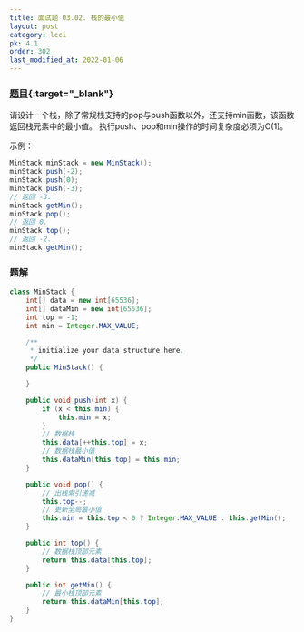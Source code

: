 ```yaml
---
title: 面试题 03.02. 栈的最小值
layout: post
category: lcci
pk: 4.1
order: 302
last_modified_at: 2022-01-06
---
```


### [题目](https://leetcode.cn/min-stack-lcci/){:target="_blank"}

请设计一个栈，除了常规栈支持的pop与push函数以外，还支持min函数，该函数返回栈元素中的最小值。
执行push、pop和min操作的时间复杂度必须为O(1)。


示例：
```java
MinStack minStack = new MinStack();
minStack.push(-2);
minStack.push(0);
minStack.push(-3);
// 返回 -3.
minStack.getMin();
minStack.pop();
// 返回 0.
minStack.top();
// 返回 -2.
minStack.getMin();
```

### 题解

```java
class MinStack {
    int[] data = new int[65536];
    int[] dataMin = new int[65536];
    int top = -1;
    int min = Integer.MAX_VALUE;

    /**
     * initialize your data structure here.
     */
    public MinStack() {

    }

    public void push(int x) {
        if (x < this.min) {
            this.min = x;
        }
        // 数据栈
        this.data[++this.top] = x;
        // 数据栈最小值
        this.dataMin[this.top] = this.min;
    }

    public void pop() {
        // 出栈索引递减
        this.top--;
        // 更新全局最小值
        this.min = this.top < 0 ? Integer.MAX_VALUE : this.getMin();
    }

    public int top() {
        // 数据栈顶部元素
        return this.data[this.top];
    }

    public int getMin() {
        // 最小栈顶部元素
        return this.dataMin[this.top];
    }
}
```